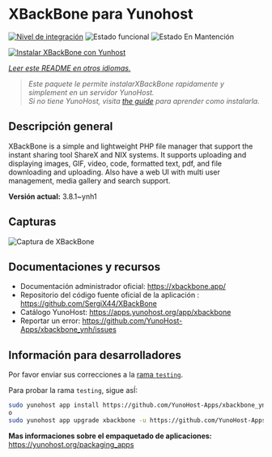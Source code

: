 <!--
Este archivo README esta generado automaticamente<https://github.com/YunoHost/apps/tree/master/tools/readme_generator>
No se debe editar a mano.
-->

# XBackBone para Yunohost

[![Nivel de integración](https://apps.yunohost.org/badge/integration/xbackbone)](https://ci-apps.yunohost.org/ci/apps/xbackbone/)
![Estado funcional](https://apps.yunohost.org/badge/state/xbackbone)
![Estado En Mantención](https://apps.yunohost.org/badge/maintained/xbackbone)

[![Instalar XBackBone con Yunhost](https://install-app.yunohost.org/install-with-yunohost.svg)](https://install-app.yunohost.org/?app=xbackbone)

*[Leer este README en otros idiomas.](./ALL_README.md)*

> *Este paquete le permite instalarXBackBone rapidamente y simplement en un servidor YunoHost.*  
> *Si no tiene YunoHost, visita [the guide](https://yunohost.org/install) para aprender como instalarla.*

## Descripción general

XBackBone is a simple and lightweight PHP file manager that support the instant sharing tool ShareX and NIX systems. It supports uploading and displaying images, GIF, video, code, formatted text, pdf, and file downloading and uploading. Also have a web UI with multi user management, media gallery and search support.


**Versión actual:** 3.8.1~ynh1

## Capturas

![Captura de XBackBone](./doc/screenshots/screenshot.png)

## Documentaciones y recursos

- Documentación administrador oficial: <https://xbackbone.app/>
- Repositorio del código fuente oficial de la aplicación : <https://github.com/SergiX44/XBackBone>
- Catálogo YunoHost: <https://apps.yunohost.org/app/xbackbone>
- Reportar un error: <https://github.com/YunoHost-Apps/xbackbone_ynh/issues>

## Información para desarrolladores

Por favor enviar sus correcciones a la [rama `testing`](https://github.com/YunoHost-Apps/xbackbone_ynh/tree/testing).

Para probar la rama `testing`, sigue asÍ:

```bash
sudo yunohost app install https://github.com/YunoHost-Apps/xbackbone_ynh/tree/testing --debug
o
sudo yunohost app upgrade xbackbone -u https://github.com/YunoHost-Apps/xbackbone_ynh/tree/testing --debug
```

**Mas informaciones sobre el empaquetado de aplicaciones:** <https://yunohost.org/packaging_apps>
